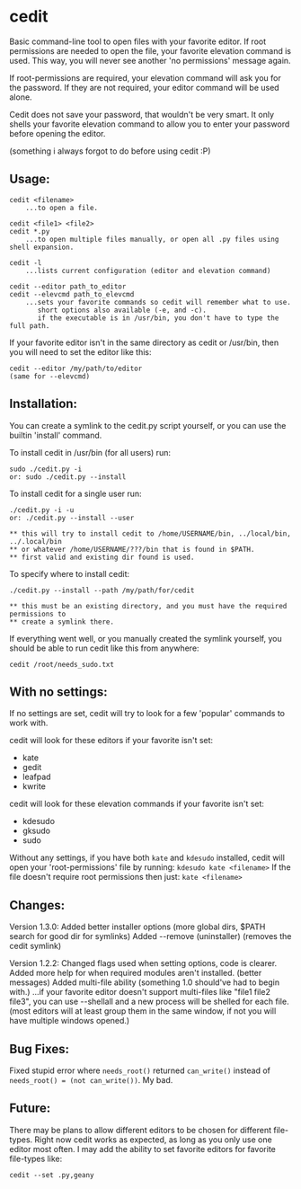 cedit
=====

Basic command-line tool to open files with your favorite editor.
If root permissions are needed to open the file, your favorite elevation command
is used. This way, you will never see another 'no permissions' message again.

If root-permissions are required, your elevation command will ask you for the 
password. If they are not required, your editor command will be used alone.

Cedit does not save your password, that wouldn't be very smart.
It only shells your favorite elevation command to allow you to enter your password 
before opening the editor.

(something i always forgot to do before using cedit :P)


Usage:
------
	
	cedit <filename>
		...to open a file.
	
    cedit <file1> <file2>
    cedit *.py
        ...to open multiple files manually, or open all .py files using shell expansion.

	cedit -l
		...lists current configuration (editor and elevation command)
		
	cedit --editor path_to_editor
	cedit --elevcmd path_to_elevcmd
		...sets your favorite commands so cedit will remember what to use.
           short options also available (-e, and -c).
           if the executable is in /usr/bin, you don't have to type the full path.


If your favorite editor isn't in the same directory as cedit or /usr/bin, then
you will need to set the editor like this:

	cedit --editor /my/path/to/editor
	(same for --elevcmd)
	

Installation:
-------------

You can create a symlink to the cedit.py script yourself, or you can use the builtin 'install' command.

To install cedit in /usr/bin (for all users) run:

    sudo ./cedit.py -i
    or: sudo ./cedit.py --install


To install cedit for a single user run:

    ./cedit.py -i -u
    or: ./cedit.py --install --user
    
    ** this will try to install cedit to /home/USERNAME/bin, ../local/bin, ../.local/bin
    ** or whatever /home/USERNAME/???/bin that is found in $PATH.
    ** first valid and existing dir found is used.


To specify where to install cedit:

    ./cedit.py --install --path /my/path/for/cedit
    
    ** this must be an existing directory, and you must have the required permissions to 
    ** create a symlink there.


If everything went well, or you manually created the symlink yourself, you should be able to run
cedit like this from anywhere:
    
    cedit /root/needs_sudo.txt


With no settings:
-----------------

If no settings are set, cedit will try to look for a few 'popular' commands to
work with. 

cedit will look for these editors if your favorite isn't set:

* kate
* gedit
* leafpad
* kwrite

cedit will look for these elevation commands if your favorite isn't set:

* kdesudo
* gksudo
* sudo

Without any settings, if you have both `kate` and `kdesudo` installed, cedit will
open your 'root-permissions' file by running: `kdesudo kate <filename>`
If the file doesn't require root permissions then just: `kate <filename>`


Changes:
--------

Version 1.3.0:
    Added better installer options (more global dirs, $PATH search for good dir for symlinks)
    Added --remove (uninstaller) (removes the cedit symlink)
    
Version 1.2.2:
    Changed flags used when setting options, code is clearer.
    Added more help for when required modules aren't installed. (better messages)
    Added multi-file ability (something 1.0 should've had to begin with.)
    ...if your favorite editor doesn't support multi-files like "file1 file2 file3",
       you can use --shellall and a new process will be shelled for each file.
       (most editors will at least group them in the same window, if not you will
        have multiple windows opened.)


Bug Fixes:
----------

Fixed stupid error where `needs_root()` returned `can_write()` instead of
`needs_root() = (not can_write())`. My bad.


Future:
-------

There may be plans to allow different editors to be chosen for different file-types.
Right now cedit works as expected, as long as you only use one editor most often.
I may add the ability to set favorite editors for favorite file-types like:

	cedit --set .py,geany


	
